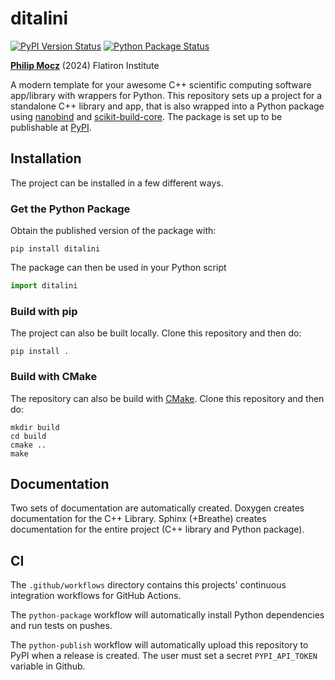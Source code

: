 # ditalini

[![PyPI Version Status][pypi-badge]][pypi-link]
[![Python Package Status][workflow-package-badge]][workflow-package-link]

[pypi-link]:               https://pypi.org/project/ditalini/
[pypi-badge]:              https://img.shields.io/pypi/v/ditalini?label=PyPI&logo=pypi
[workflow-package-link]:   https://github.com/pmocz/ditalini/actions/workflows/python-package.yml
[workflow-package-badge]:  https://github.com/pmocz/ditalini/actions/workflows/python-package.yml/badge.svg?event=push


[**Philip Mocz**](https://pmocz.github.io) (2024)
Flatiron Institute

A modern template for your awesome C++ scientific computing software app/library with wrappers for Python. This repository sets up a project for a standalone C++ library and app, that is also wrapped into a Python package using [nanobind](https://github.com/wjakob/nanobind) and
[scikit-build-core](https://scikit-build-core.readthedocs.io/en/latest/index.html).
The package is set up to be publishable at [PyPI](https://pypi.org/).


## Installation

The project can be installed in a few different ways.

### Get the Python Package

Obtain the published version of the package with:

```console
pip install ditalini
```

The package can then be used in your Python script

```python
import ditalini
```

### Build with pip

The project can also be built locally. Clone this repository and then do: 

```console
pip install .
```

### Build with CMake

The repository can also be build with [CMake](https://cmake.org/). Clone this repository and then do: 

```console
mkdir build
cd build
cmake ..
make
```


## Documentation

Two sets of documentation are automatically created. 
Doxygen creates documentation for the C++ Library. 
Sphinx (+Breathe) creates documentation for the entire project (C++ library and Python package).


## CI

The `.github/workflows` directory contains this projects' continuous integration workflows
for GitHub Actions. 

The `python-package` workflow will automatically install Python dependencies and run tests on pushes.

The `python-publish` workflow will automatically upload this repository to PyPI when a release is created. The user must set a secret `PYPI_API_TOKEN` variable in Github.
